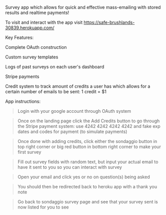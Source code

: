 Survey app which allows for quick and effective mass-emailing with stored results and realtime payments!

To visit and interact with the app visit https://safe-brushlands-30839.herokuapp.com/

Key Features:

Complete OAuth construction 

Custom survey templates

Logs of past surveys on each user's dashboard

Stripe payments

Credit system to track amount of credits a user has which allows for a certain number of emails to be sent: 1 credit = $1

App instructions:

> Login with your google account through OAuth system

> Once on the landing page click the Add Credits button to go through the Stripe payment system: use 4242 4242 4242 4242 and fake exp dates and codes for payment (to simulate payments)

> Once done with adding credits, click either the sondaggio button in top right corner or big red button in bottom right corner to make your first survey

> Fill out survey fields with random text, but input your actual email to have it sent to you so you can interact with survey

> Open your email and click yes or no on question(s) being asked

> You should then be redirected back to heroku app with a thank you note

> Go back to sondaggio survey page and see that your survey sent is now listed for you to see 
